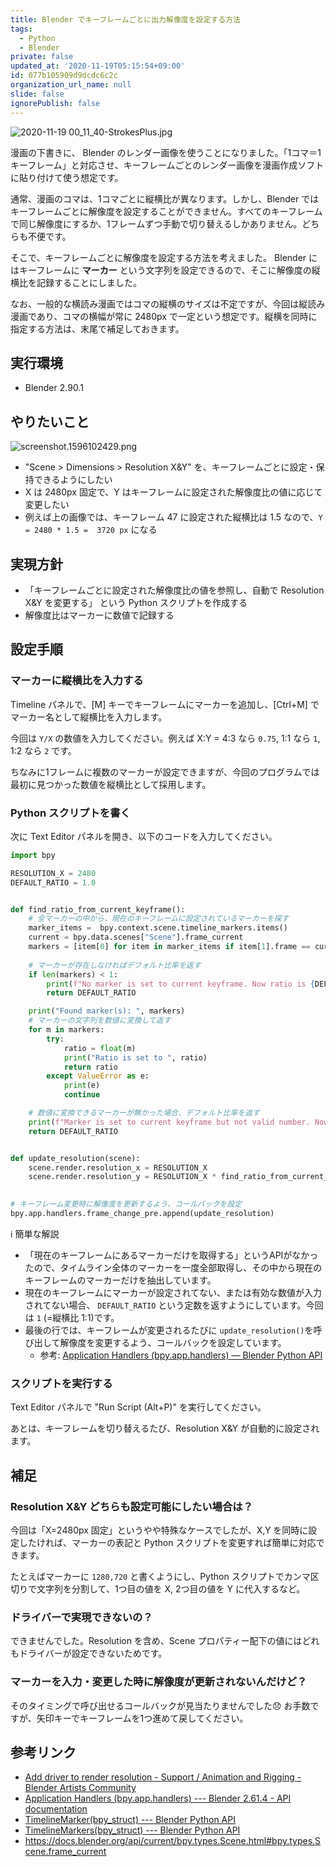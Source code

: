 ```yaml
---
title: Blender でキーフレームごとに出力解像度を設定する方法
tags:
  - Python
  - Blender
private: false
updated_at: '2020-11-19T05:15:54+09:00'
id: 077b105909d9dcdc6c2c
organization_url_name: null
slide: false
ignorePublish: false
---
```

![2020-11-19 00_11_40-StrokesPlus.jpg](https://qiita-image-store.s3.ap-northeast-1.amazonaws.com/0/8267/549a12fa-cbf1-8fe3-fb08-b7244b61b3ba.jpeg)

漫画の下書きに、 Blender のレンダー画像を使うことになりました。「1コマ＝1キーフレーム」と対応させ、キーフレームごとのレンダー画像を漫画作成ソフトに貼り付けて使う想定です。

通常、漫画のコマは、1コマごとに縦横比が異なります。しかし、Blender ではキーフレームごとに解像度を設定することができません。すべてのキーフレームで同じ解像度にするか、1フレームずつ手動で切り替えるしかありません。どちらも不便です。

そこで、キーフレームごとに解像度を設定する方法を考えました。 Blender にはキーフレームに **マーカー** という文字列を設定できるので、そこに解像度の縦横比を記録することにしました。

なお、一般的な横読み漫画ではコマの縦横のサイズは不定ですが、今回は縦読み漫画であり、コマの横幅が常に 2480px で一定という想定です。縦横を同時に指定する方法は、末尾で補足しておきます。



実行環境
----

* Blender 2.90.1


やりたいこと
-----

![screenshot.1596102429.png](https://qiita-image-store.s3.ap-northeast-1.amazonaws.com/0/8267/549e37e9-003d-19c2-1fa2-4af1cf46dcd9.png)


* "Scene > Dimensions > Resolution X&Y" を、キーフレームごとに設定・保持できるようにしたい
* X は 2480px 固定で、Y はキーフレームに設定された解像度比の値に応じて変更したい
* 例えば上の画像では、キーフレーム 47 に設定された縦横比は 1.5 なので、`Y = 2480 * 1.5 =  3720 px` になる


実現方針
----

* 「キーフレームごとに設定された解像度比の値を参照し、自動で Resolution X&Y を変更する」 という Python スクリプトを作成する
* 解像度比はマーカーに数値で記録する



設定手順
----

### マーカーに縦横比を入力する

Timeline パネルで、[M] キーでキーフレームにマーカーを追加し、[Ctrl+M] でマーカー名として縦横比を入力します。

今回は `Y/X` の数値を入力してください。例えば X:Y = 4:3 なら `0.75`, 1:1 なら `1`, 1:2 なら `2` です。

ちなみに1フレームに複数のマーカーが設定できますが、今回のプログラムでは最初に見つかった数値を縦横比として採用します。


### Python スクリプトを書く

次に Text Editor パネルを開き、以下のコードを入力してください。

```python:set_resolution_from_marker.py
import bpy

RESOLUTION_X = 2480
DEFAULT_RATIO = 1.0


def find_ratio_from_current_keyframe():
    # 全マーカーの中から、現在のキーフレームに設定されているマーカーを探す
    marker_items =  bpy.context.scene.timeline_markers.items()
    current = bpy.data.scenes["Scene"].frame_current
    markers = [item[0] for item in marker_items if item[1].frame == current]
    
    # マーカーが存在しなければデフォルト比率を返す
    if len(markers) < 1:
        print(f"No marker is set to current keyframe. Now ratio is {DEFAULT_RATIO}.")
        return DEFAULT_RATIO

    print("Found marker(s): ", markers)
    # マーカーの文字列を数値に変換して返す
    for m in markers:
        try:
            ratio = float(m)
            print("Ratio is set to ", ratio)
            return ratio
        except ValueError as e:
            print(e)
            continue

    # 数値に変換できるマーカーが無かった場合、デフォルト比率を返す        
    print(f"Marker is set to current keyframe but not valid number. Now ratio is {DEFAULT_RATIO}.")
    return DEFAULT_RATIO


def update_resolution(scene):
    scene.render.resolution_x = RESOLUTION_X
    scene.render.resolution_y = RESOLUTION_X * find_ratio_from_current_keyframe()
    

# キーフレーム変更時に解像度を更新するよう、コールバックを設定
bpy.app.handlers.frame_change_pre.append(update_resolution)
```


ℹ️ 簡単な解説

* 「現在のキーフレームにあるマーカーだけを取得する」というAPIがなかったので、タイムライン全体のマーカーを一度全部取得し、その中から現在のキーフレームのマーカーだけを抽出しています。
* 現在のキーフレームにマーカーが設定されてない、または有効な数値が入力されてない場合、 `DEFAULT_RATIO` という定数を返すようにしています。今回は `1` (=縦横比 1:1)です。
* 最後の行では、キーフレームが変更されるたびに `update_resolution()`を呼び出して解像度を変更するよう、コールバックを設定しています。
  * 参考:  [Application Handlers \(bpy\.app\.handlers\) — Blender Python API](https://docs.blender.org/api/current/bpy.app.handlers.html)


### スクリプトを実行する

Text Editor パネルで "Run Script (Alt+P)" を実行してください。

あとは、キーフレームを切り替えるたび、Resolution X&Y が自動的に設定されます。






補足
----

### Resolution X&Y どちらも設定可能にしたい場合は？

今回は「X=2480px 固定」というやや特殊なケースでしたが、X,Y を同時に設定したければ、マーカーの表記と Python スクリプトを変更すれば簡単に対応できます。

たとえばマーカーに `1280,720` と書くようにし、Python スクリプトでカンマ区切りで文字列を分割して、1つ目の値を X, 2つ目の値を Y に代入するなど。


### ドライバーで実現できないの？

できませんでした。Resolution を含め、Scene プロパティー配下の値にはどれもドライバーが設定できないためです。


### マーカーを入力・変更した時に解像度が更新されないんだけど？

そのタイミングで呼び出せるコールバックが見当たりませんでした:disappointed:
お手数ですが、矢印キーでキーフレームを1つ進めて戻してください。



参考リンク
----

- [Add driver to render resolution - Support / Animation and Rigging - Blender Artists Community](https://blenderartists.org/t/add-driver-to-render-resolution/601348/6)
- [Application Handlers (bpy.app.handlers) --- Blender 2.61.4 - API documentation](https://docs.blender.org/api/blender_python_api_2_61_4/bpy.app.handlers.html?highlight=bpy.app.handlers#bpy.app.handlers.persistent)
- [TimelineMarker(bpy_struct) --- Blender Python API](https://docs.blender.org/api/current/bpy.types.TimelineMarker.html)
- [TimelineMarkers(bpy_struct) --- Blender Python API](https://docs.blender.org/api/current/bpy.types.TimelineMarkers.html)
- <https://docs.blender.org/api/current/bpy.types.Scene.html#bpy.types.Scene.frame_current>
